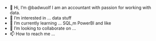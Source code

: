 - 👋 Hi, I’m @badwuolf    I am an accountant with passion for working with data. 
- 👀 I’m interested in ...  data stuff 
- 🌱 I’m currently learning ... SQL,m PowerBI and like
- 💞️ I’m looking to collaborate on ...
- 📫 How to reach me ... 

<!---
badwuolf/badwuolf is a ✨ special ✨ repository because its `README.md` (this file) appears on your GitHub profile.
You can click the Preview link to take a look at your changes.
--->
